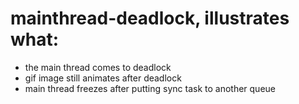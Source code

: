 # mainthread-deadlock, illustrates what:
- the main thread comes to deadlock
- gif image still animates after deadlock
- main thread freezes after putting sync task to another queue
